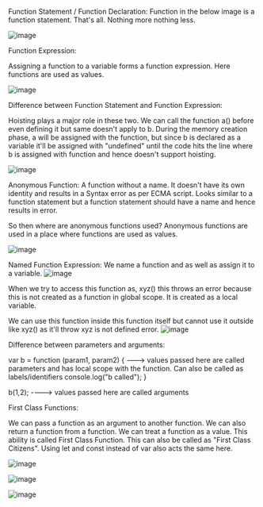 Function Statement / Function Declaration:
Function in the below image is a function statement. That's all. Nothing more nothing less.

![image](https://github.com/Gayathri229/JavaScript/assets/60467364/4d68ea39-1247-44b1-8977-a1514aaaf7ce)


Function Expression:

Assigning a function to a variable forms a function expression. Here functions are used as values.

![image](https://github.com/Gayathri229/JavaScript/assets/60467364/3dd8a246-4c13-468a-ac54-040210f08145)


Difference between Function Statement and Function Expression:

Hoisting plays a major role in these two. We can call the function a() before even defining it but same doesn't apply to b. During the memory  creation phase, a will be assigned with the function, but since b is declared as a variable it'll be assigned with "undefined" until the code hits the line where b is assigned with function and hence doesn't support hoisting.

![image](https://github.com/Gayathri229/JavaScript/assets/60467364/b1a5fa3a-de37-49a0-a665-fcd1699c4e8d)

Anonymous Function:
A function without a name. It doesn't have its own identity and results in a Syntax error as per ECMA script. Looks similar to a function statement but a function statement should have a name and hence results in error.

So then where are anonymous functions used?
Anonymous functions are used in a place where functions are used as values.

![image](https://github.com/Gayathri229/JavaScript/assets/60467364/3dd8a246-4c13-468a-ac54-040210f08145)


Named Function Expression:
We name a function and as well as assign it to a variable.
![image](https://github.com/Gayathri229/JavaScript/assets/60467364/ae73b930-7a63-441d-916f-d1d37a00ecd8)

When we try to access this function as,
xyz() this throws an error because this is not created as a function in global scope. It is created as a local variable.

We can use this function inside this function itself but cannot use it outside like xyz() as it'll throw xyz is not defined error.
![image](https://github.com/Gayathri229/JavaScript/assets/60467364/0419609c-78e3-4a6a-a6d2-73c1effde6aa)


Difference between parameters and arguments:

var b = function (param1, param2) {  ---> values passed here are called parameters and has local scope with the function. Can also be called as labels/identifiers
console.log("b called");
}

b(1,2); ----> values passed here are called arguments


First Class Functions:

We can pass a function as an argument to another function. We can also return a function from a function. We can treat a function as a value. This ability is called First Class Function. This can also be called as "First Class Citizens". Using let and const instead of var also acts the same here.

![image](https://github.com/Gayathri229/JavaScript/assets/60467364/18f5d05b-ee81-4146-99f0-265eb258885a)

![image](https://github.com/Gayathri229/JavaScript/assets/60467364/bab67c78-b3a9-46f5-a762-a72828233ad9)

![image](https://github.com/Gayathri229/JavaScript/assets/60467364/16f33bc9-ef64-4913-80bc-aaaa01de54ec)


